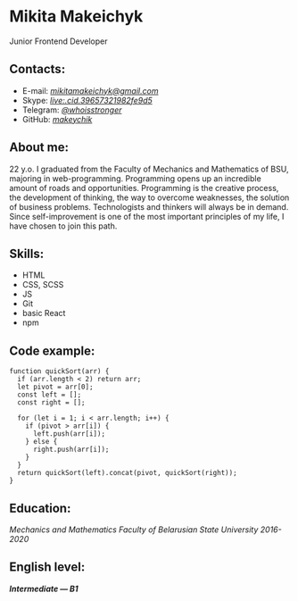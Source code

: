 # Mikita Makeichyk

Junior Frontend Developer

## Contacts:

- E-mail: [_mikitamakeichyk@gmail.com_](mailto:mikitamakeichyk@gmail.com)
- Skype: [_live:.cid.39657321982fe9d5_](https://join.skype.com/invite/a25sLBtw0zUf)
- Telegram: [_@whoisstronger_](t.me/whoisstronger)
- GitHub: [_makeychik_](https://github.com/makeychik)

## About me:

22 y.o. I graduated from the Faculty of Mechanics and Mathematics of BSU, majoring in web-programming. Programming opens up an incredible amount of roads and opportunities. Programming is the creative process, the development of thinking, the way to overcome weaknesses, the solution of business problems. Technologists and thinkers will always be in demand. Since self-improvement is one of the most important principles of my life, I have chosen to join this path.

## Skills:

- HTML
- CSS, SCSS
- JS
- Git
- basic React
- npm

## Code example:

```
function quickSort(arr) {
  if (arr.length < 2) return arr;
  let pivot = arr[0];
  const left = [];
  const right = [];

  for (let i = 1; i < arr.length; i++) {
    if (pivot > arr[i]) {
      left.push(arr[i]);
    } else {
      right.push(arr[i]);
    }
  }
  return quickSort(left).concat(pivot, quickSort(right));
}
```

## Education:

_Mechanics and Mathematics Faculty of Belarusian State University 2016-2020_

## English level:

_**Intermediate — B1**_